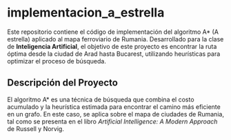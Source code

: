 # implementacion_a_estrella
Este repositorio contiene el código de implementación del algoritmo A* (A estrella) aplicado al mapa ferroviario de Rumania. Desarrollado para la clase de **Inteligencia Artificial**, el objetivo de este proyecto es encontrar la ruta óptima desde la ciudad de Arad hasta Bucarest, utilizando heurísticas para optimizar el proceso de búsqueda.

## Descripción del Proyecto
El algoritmo A* es una técnica de búsqueda que combina el costo acumulado y la heurística estimada para encontrar el camino más eficiente en un grafo. En este caso, se aplica sobre el mapa de ciudades de Rumania, tal como se presenta en el libro *Artificial Intelligence: A Modern Approach* de Russell y Norvig.
